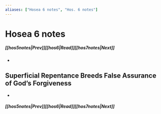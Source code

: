 ```yaml
---
aliases: ["Hosea 6 notes", "Hos. 6 notes"]
---
```

# Hosea 6 notes
##### <span class=arrow-left></span>[[hos5notes|Prev]]<span class=navigation-separator></span>[[hos6|Read]]<span class=navigation-separator></span>[[hos7notes|Next]]<span class=arrow-right></span>
- 
## Superficial Repentance Breeds False Assurance of God’s Forgiveness
- 
##### <span class=arrow-left></span>[[hos5notes|Prev]]<span class=navigation-separator></span>[[hos6|Read]]<span class=navigation-separator></span>[[hos7notes|Next]]<span class=arrow-right></span>